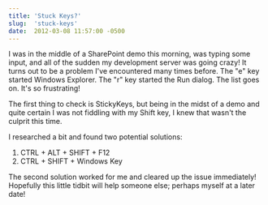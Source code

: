 ```yaml
---
title: 'Stuck Keys?'
slug:  'stuck-keys'
date:  2012-03-08 11:57:00 -0500
---
```


I was in the middle of a SharePoint demo this morning, was typing some input, and all of the sudden my development server was going crazy! It turns out to be a problem I've encountered many times before. The "e" key started Windows Explorer. The "r" key started the Run dialog. The list goes on. It's so frustrating!

The first thing to check is StickyKeys, but being in the midst of a demo and quite certain I was not fiddling with my Shift key, I knew that wasn't the culprit this time.

I researched a bit and found two potential solutions:
1. CTRL + ALT + SHIFT + F12
2. CTRL + SHIFT + Windows Key

The second solution worked for me and cleared up the issue immediately! Hopefully this little tidbit will help someone else; perhaps myself at a later date!
